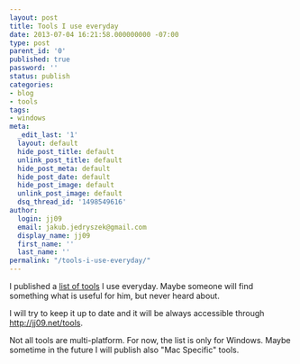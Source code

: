 ```yaml
---
layout: post
title: Tools I use everyday
date: 2013-07-04 16:21:58.000000000 -07:00
type: post
parent_id: '0'
published: true
password: ''
status: publish
categories:
- blog
- tools
tags:
- windows
meta:
  _edit_last: '1'
  layout: default
  hide_post_title: default
  unlink_post_title: default
  hide_post_meta: default
  hide_post_date: default
  hide_post_image: default
  unlink_post_image: default
  dsq_thread_id: '1498549616'
author:
  login: jj09
  email: jakub.jedryszek@gmail.com
  display_name: jj09
  first_name: ''
  last_name: ''
permalink: "/tools-i-use-everyday/"
---
```

<p>I published a <a href="http://jj09.net/tools/">list of tools</a> I use everyday. Maybe someone will find something what is useful for him, but never heard about.</p>
<p>I will try to keep it up to date and it will be always accessible through <a href="http://jj09.net/tools">http://jj09.net/tools</a>.</p>
<p>Not all tools are multi-platform. For now, the list is only for Windows. Maybe sometime in the future I will publish also "Mac Specific" tools.</p>
